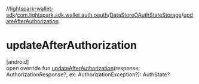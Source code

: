 //[lightspark-wallet-sdk](../../../index.md)/[com.lightspark.sdk.wallet.auth.oauth](../index.md)/[DataStoreOAuthStateStorage](index.md)/[updateAfterAuthorization](update-after-authorization.md)

# updateAfterAuthorization

[android]\
open override fun [updateAfterAuthorization](update-after-authorization.md)(response: AuthorizationResponse?, ex: AuthorizationException?): AuthState?
